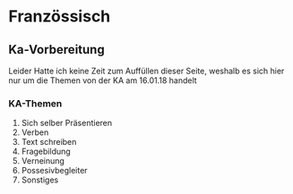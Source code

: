 # Französsisch
## Ka-Vorbereitung
Leider Hatte ich keine Zeit zum Auffüllen dieser Seite, weshalb es sich hier nur um die Themen von der KA am 16.01.18 handelt

### KA-Themen
<ol> 
  <li>Sich selber Präsentieren</li>
  <li>Verben</li>
  <li>Text schreiben</li>
  <li>Fragebildung</li>
  <li>Verneinung</li>
  <li>Possesivbegleiter</li>
  <li>Sonstiges</li>
  </ol>































